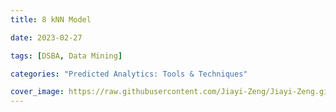 ```yaml
---
title: 8 kNN Model

date: 2023-02-27

tags: [DSBA, Data Mining]

categories: "Predicted Analytics: Tools & Techniques"

cover_image: https://raw.githubusercontent.com/Jiayi-Zeng/Jiayi-Zeng.github.io/pic/img/202303060126%20(5).png
---
```



